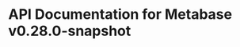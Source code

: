 # API Documentation for Metabase v0.28.0-snapshot




























































































































































































































































































































































































































































































































































































































